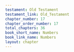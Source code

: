 ```yaml
---
testament: Old Testament
testament_link: Old_Testament
chapter_number: 17
chapter_order_number: 17
total_chapters: 36
book_short_name: Numbers
book_link_name: Numbers
layout: chapter
---
```

